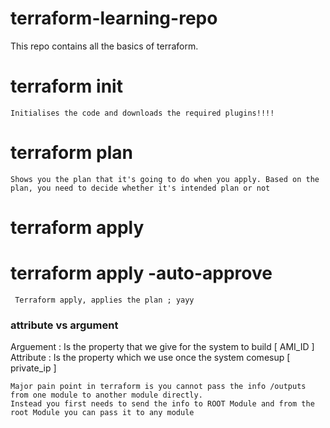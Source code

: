 # terraform-learning-repo

This repo contains all the basics of terraform.


# terraform  init  
```
Initialises the code and downloads the required plugins!!!!
```


# terraform plan 
```
Shows you the plan that it's going to do when you apply. Based on the plan, you need to decide whether it's intended plan or not
```

# terraform apply 
# terraform apply -auto-approve

```
 Terraform apply, applies the plan ; yayy
```


### attribute vs argument 

Arguement : Is the property that we give for the system to build  [ AMI_ID ]
Attribute : Is the property which we use once the system comesup  [ private_ip ]

```
Major pain point in terraform is you cannot pass the info /outputs from one module to another module directly.
Instead you first needs to send the info to ROOT Module and from the root Module you can pass it to any module
```